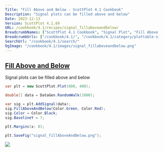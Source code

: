 ```yaml
---
Title: "Fill Above and Below - ScottPlot 4.1 Cookbook"
Description: "Signal plots can be filled above and below"
Date: 2023-12-13
Version: ScottPlot 4.1.69
URL: /cookbook/4.1/recipes/signal_fillaboveandbelow/
BreadcrumbNames: ["ScottPlot 4.1 Cookbook", "Signal Plot", "Fill Above and Below"]
BreadcrumbUrls: ["/cookbook/4.1/", "/cookbook/4.1/category/plottable-signal-plot", "/cookbook/4.1/recipes/signal_fillaboveandbelow/"]
SearchUrl: "/cookbook/4.1/search/"
OgImage: "/cookbook/4.1/images/signal_fillaboveandbelow.png"
---
```


<h2><a id='fill-above-and-below' href='/cookbook/4.1/recipes/signal_fillaboveandbelow/'>Fill Above and Below</a></h2>

Signal plots can be filled above and below

```cs
var plt = new ScottPlot.Plot(600, 400);

double[] data = DataGen.RandomWalk(1000);

var sig = plt.AddSignal(data);
sig.FillAboveAndBelow(Color.Green, Color.Red);
sig.Color = Color.Black;
sig.BaselineY = 7;

plt.Margins(x: 0);

plt.SaveFig("signal_fillAboveAndBelow.png");
```

<img src='../../images/signal_fillaboveandbelow.png' class='d-block mx-auto my-5' />


